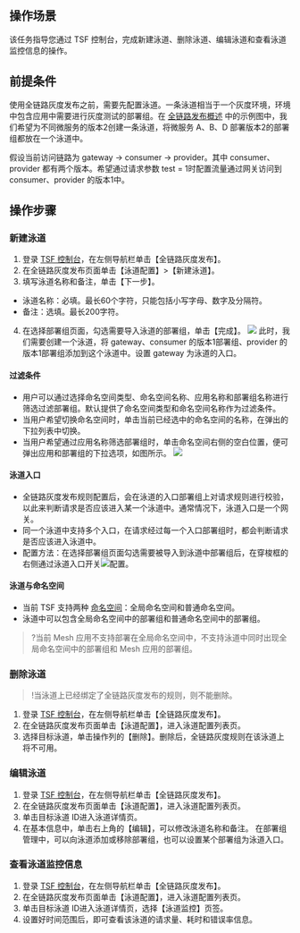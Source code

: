 ## 操作场景

该任务指导您通过 TSF 控制台，完成新建泳道、删除泳道、编辑泳道和查看泳道监控信息的操作。

## 前提条件

使用全链路灰度发布之前，需要先配置泳道。一条泳道相当于一个灰度环境，环境中包含应用中需要进行灰度测试的部署组。在 [全链路发布概述](https://cloud.tencent.com/document/product/649/43464) 中的示例图中，我们希望为不同微服务的版本2创建一条泳道，将微服务 A、B、D 部署版本2的部署组都放在一个泳道中。

假设当前访问链路为 gateway -> consumer -> provider。其中 consumer、provider 都有两个版本。希望通过请求参数 test = 1时配置流量通过网关访问到 consumer、provider 的版本1中。

## 操作步骤

### 新建泳道

1. 登录 [TSF 控制台](https://console.cloud.tencent.com/tsf)，在左侧导航栏单击【全链路灰度发布】。
2. 在全链路灰度发布页面单击【泳道配置】>【新建泳道】。
3. 填写泳道名称和备注，单击【下一步】。

 - 泳道名称：必填。最长60个字符，只能包括小写字母、数字及分隔符。
 - 备注：选填。最长200字符。

4. 在选择部署组页面，勾选需要导入泳道的部署组，单击【完成】。
   ![](https://main.qcloudimg.com/raw/a09e33e4cc19564b77ddbefb66062bb6.png)
   此时，我们需要创建一个泳道，将 gateway、consumer 的版本1部署组、provider 的版本1部署组添加到这个泳道中。设置 gateway 为泳道的入口。

#### 过滤条件

- 用户可以通过选择命名空间类型、命名空间名称、应用名称和部署组名称进行筛选过滤部署组。默认提供了命名空间类型和命名空间名称作为过滤条件。
- 当用户希望切换命名空间时，单击当前已经选中的命名空间的名称，在弹出的下拉列表中切换。
- 当用户希望通过应用名称筛选部署组时，单击命名空间右侧的空白位置，便可弹出应用和部署组的下拉选项，如图所示。
  ![](https://main.qcloudimg.com/raw/ea57cbf2544afd5c54d52cc8c45697e7.png)


#### 泳道入口

- 全链路灰度发布规则配置后，会在泳道的入口部署组上对请求规则进行校验，以此来判断请求是否应该进入某一个泳道中。通常情况下，泳道入口是一个网关。
- 同一个泳道中支持多个入口，在请求经过每一个入口部署组时，都会判断请求是否应该进入泳道中。
- 配置方法：在选择部署组页面勾选需要被导入到泳道中部署组后，在穿梭框的右侧通过泳道入口开关<img src="https://main.qcloudimg.com/raw/f1301505e2665f9c9d17a669befc7571.png" style="margin:0;">配置。


#### 泳道与命名空间

- 当前 TSF 支持两种 [命名空间](https://cloud.tencent.com/document/product/649/15522)：全局命名空间和普通命名空间。
- 泳道中可以包含全局命名空间中的部署组和普通命名空间中的部署组。

>?当前 Mesh 应用不支持部署在全局命名空间中，不支持泳道中同时出现全局命名空间中的部署组和 Mesh 应用的部署组。

### 删除泳道

>!当泳道上已经绑定了全链路灰度发布的规则，则不能删除。

1. 登录 [TSF 控制台](https://console.cloud.tencent.com/tsf)，在左侧导航栏单击【全链路灰度发布】。
2. 在全链路灰度发布页面单击【泳道配置】，进入泳道配置列表页。
3. 选择目标泳道，单击操作列的【删除】。删除后，全链路灰度规则在该泳道上将不可用。


### 编辑泳道

1. 登录 [TSF 控制台](https://console.cloud.tencent.com/tsf)，在左侧导航栏单击【全链路灰度发布】。
2. 在全链路灰度发布页面单击【泳道配置】，进入泳道配置列表页。
3. 单击目标泳道 ID进入泳道详情页。
4. 在基本信息中，单击右上角的【编辑】，可以修改泳道名称和备注。
   在部署组管理中，可以向泳道添加或移除部署组，也可以设置某个部署组为泳道入口。

### 查看泳道监控信息

1. 登录 [TSF 控制台](https://console.cloud.tencent.com/tsf)，在左侧导航栏单击【全链路灰度发布】。
2. 在全链路灰度发布页面单击【泳道配置】，进入泳道配置列表页。
3. 单击目标泳道 ID进入泳道详情页，选择【泳道监控】页签。
4. 设置好时间范围后，即可查看该泳道的请求量、耗时和错误率信息。

